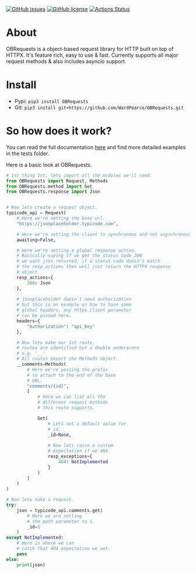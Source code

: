 [![GitHub issues](https://img.shields.io/github/issues/WardPearce/OBRequests)](https://github.com/WardPearce/OBRequests/issues)
[![GitHub license](https://img.shields.io/github/license/WardPearce/OBRequests)](https://github.com/WardPearce/OBRequests/blob/master/LICENSE)
[![Actions Status](https://github.com/WardPearce/OBRequests/workflows/Python%20application/badge.svg)](https://github.com/WardPearce/OBRequests/actions)

# About
OBRequests is a object-based request library for HTTP built on top of HTTPX. It's feature rich, easy to use & fast. Currently supports all major request methods & also includes asyncio support.

# Install
- Pypi: ``pip3 install OBRequests``
- Git: ``pip3 install git+https://github.com/WardPearce/OBRequests.git``

# So how does it work?
You can read the full documentation [here](/DOCS.md) and find more detailed examples in the tests folder.

Here is a basic look at OBRequests.
```python
# 1st thing 1st, lets import all the modules we'll need.
from OBRequests import Request, Methods
from OBRequests.method import Get
from OBRequests.response import Json


# Now lets create a request object.
typicode_api = Request(
    # Here we're setting the base url.
    "https://jsonplaceholder.typicode.com",

    # Here we're setting the client to synchronous and not asynchronous.
    awaiting=False,

    # Here we're setting a global response action.
    # Basically saying if we get the status code 200
    # we want json returned, if a status code doesn't match
    # the resp_actions then well just return the HTTPX response
    # object.
    resp_actions={
        200: Json
    },
    
    # jsonplaceholder doesn't need authorization
    # but this is an example on how to have some
    # global headers, any httpx.Client parameter
    # can be passed here. 
    headers={
        "Authorization": "api_key"
    },

    # Now lets make our 1st route,
    # routes are identified but a double underscore
    # e.g. '__'
    # All routes expect the Methods object.
    __comments=Methods(
        # Here we're passing the prefix
        # to attach to the end of the base
        # URL.
        "comments/{id}",
        [
            # Here we can list all the
            # different request methods
            # this route supports.

            Get(
                # Lets set a default value for
                # id.
                _id=None,
                
                # Now lets raise a custom
                # expectation if we 404.
                resp_exceptions={
                    404: NotImplemented
                }
            )
        ]
    )
)

# Now lets make a request.
try:
    json = typicode_api.comments.get(
        # Here we are setting
        # the path parameter to 1.
        _id=1
    )
except NotImplemented:
    # Here is where we can
    # catch that 404 expectation we set.
    pass
else:
    print(json)

```